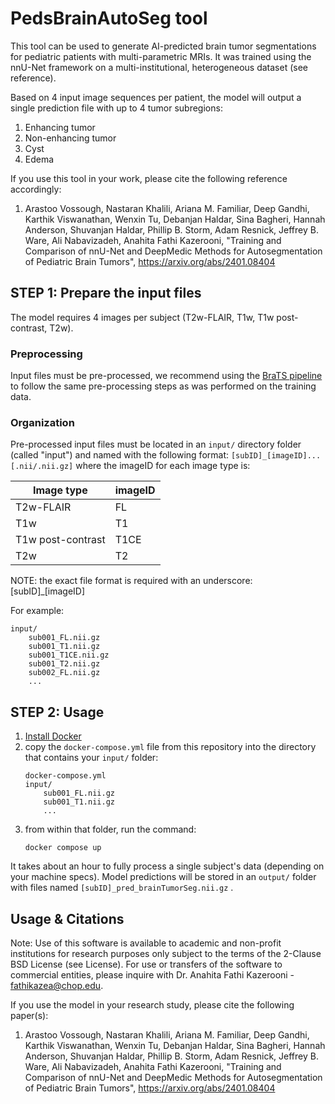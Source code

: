 # PedsBrainAutoSeg tool

This tool can be used to generate AI-predicted brain tumor segmentations for pediatric patients with multi-parametric MRIs. It was trained using the nnU-Net framework on a multi-institutional, heterogeneous dataset (see reference).

Based on 4 input image sequences per patient, the model will output a single prediction file with up to 4 tumor subregions:
1. Enhancing tumor
2. Non-enhancing tumor
3. Cyst
4. Edema

If you use this tool in your work, please cite the following reference accordingly:

1. Arastoo Vossough, Nastaran Khalili, Ariana M. Familiar, Deep Gandhi, Karthik Viswanathan, Wenxin Tu, Debanjan Haldar, Sina Bagheri, Hannah Anderson, Shuvanjan Haldar, Phillip B. Storm, Adam Resnick, Jeffrey B. Ware, Ali Nabavizadeh, Anahita Fathi Kazerooni, "Training and Comparison of nnU-Net and DeepMedic Methods for Autosegmentation of Pediatric Brain Tumors", https://arxiv.org/abs/2401.08404

## STEP 1: Prepare the input files

The model requires 4 images per subject (T2w-FLAIR, T1w, T1w post-contrast, T2w).

### Preprocessing

Input files must be pre-processed, we recommend using the [BraTS pipeline](https://cbica.github.io/CaPTk/preprocessing_brats.html) to follow the same pre-processing steps as was performed on the training data.

### Organization

Pre-processed input files must be located in an `input/` directory folder (called "input") and named with the following format: `[subID]_[imageID]...[.nii/.nii.gz]` where the imageID for each image type is:

| Image type      | imageID |
| ----------- | ----------- |
| T2w-FLAIR      | FL       |
| T1w   | T1        |
| T1w post-contrast   | T1CE        |
| T2w   | T2        |

NOTE: the exact file format is required with an underscore: [subID]_[imageID]

For example:
```
input/
    sub001_FL.nii.gz
    sub001_T1.nii.gz
    sub001_T1CE.nii.gz
    sub001_T2.nii.gz
    sub002_FL.nii.gz
    ...
```


## STEP 2: Usage

1. [Install Docker](https://docs.docker.com/engine/install/)
2. copy the `docker-compose.yml` file from this repository into the directory that contains your `input/` folder:
    ```
    docker-compose.yml
    input/
        sub001_FL.nii.gz
        sub001_T1.nii.gz
        ...
    ```
3. from within that folder, run the command:
    ```
    docker compose up
    ```

It takes about an hour to fully process a single subject's data (depending on your machine specs). Model predictions will be stored in an `output/` folder with files named `[subID]_pred_brainTumorSeg.nii.gz` .


## Usage & Citations
Note: Use of this software is available to academic and non-profit institutions for research purposes only subject to the terms of the 2-Clause BSD License (see License). For use or transfers of the software to commercial entities, please inquire with Dr. Anahita Fathi Kazerooni - fathikazea@chop.edu. 

If you use the model in your research study, please cite the following paper(s):
1. Arastoo Vossough, Nastaran Khalili, Ariana M. Familiar, Deep Gandhi, Karthik Viswanathan, Wenxin Tu, Debanjan Haldar, Sina Bagheri, Hannah Anderson, Shuvanjan Haldar, Phillip B. Storm, Adam Resnick, Jeffrey B. Ware, Ali Nabavizadeh, Anahita Fathi Kazerooni, "Training and Comparison of nnU-Net and DeepMedic Methods for Autosegmentation of Pediatric Brain Tumors", https://arxiv.org/abs/2401.08404
